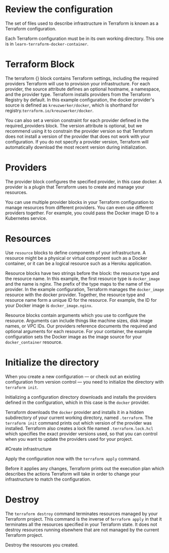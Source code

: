 # Review the configuration

The set of files used to describe infrastructure in Terraform is known as a Terraform configuration.

Each Terraform configuration must be in its own working directory. This one is in `learn-terraform-docker-container`.

# Terraform Block

The terraform {} block contains Terraform settings, including the required providers Terraform will use to provision your infrastructure. For each provider, the source attribute defines an optional hostname, a namespace, and the provider type. Terraform installs providers from the Terraform Registry by default. In this example configuration, the docker provider's source is defined as `kreuzwerker/docker`, which is shorthand for registry.`terraform.io/kreuzwerker/docker`.

You can also set a version constraint for each provider defined in the required_providers block. The version attribute is optional, but we recommend using it to constrain the provider version so that Terraform does not install a version of the provider that does not work with your configuration. If you do not specify a provider version, Terraform will automatically download the most recent version during initialization.

# Providers

The provider block configures the specified provider, in this case docker. A provider is a plugin that Terraform uses to create and manage your resources.

You can use multiple provider blocks in your Terraform configuration to manage resources from different providers. You can even use different providers together. For example, you could pass the Docker image ID to a Kubernetes service.

# Resources

Use `resource` blocks to define components of your infrastructure. A resource might be a physical or virtual component such as a Docker container, or it can be a logical resource such as a Heroku application.

Resource blocks have two strings before the block: the resource type and the resource name. In this example, the first resource type is `docker_image` and the name is nginx. The prefix of the type maps to the name of the provider. In the example configuration, Terraform manages the `docker_image` resource with the docker provider. Together, the resource type and resource name form a unique ID for the resource. For example, the ID for your Docker image is `docker_image.nginx`.

Resource blocks contain arguments which you use to configure the resource. Arguments can include things like machine sizes, disk image names, or VPC IDs. Our providers reference documents the required and optional arguments for each resource. For your container, the example configuration sets the Docker image as the image source for your `docker_container` resource.

# Initialize the directory

When you create a new configuration — or check out an existing configuration from version control — you need to initialize the directory with `terraform init`.

Initializing a configuration directory downloads and installs the providers defined in the configuration, which in this case is the `docker` provider.

Terraform downloads the `docker` provider and installs it in a hidden subdirectory of your current working directory, named `.terraform`. The `terraform init` command prints out which version of the provider was installed. Terraform also creates a lock file named `.terraform.lock.hcl` which specifies the exact provider versions used, so that you can control when you want to update the providers used for your project.

#Create infrastructure

Apply the configuration now with the `terraform apply` command. 

Before it applies any changes, Terraform prints out the execution plan which describes the actions Terraform will take in order to change your infrastructure to match the configuration.

# Destroy

The `terraform destroy` command terminates resources managed by your Terraform project. This command is the inverse of t`erraform apply` in that it terminates all the resources specified in your Terraform state. It does not destroy resources running elsewhere that are not managed by the current Terraform project.

Destroy the resources you created.